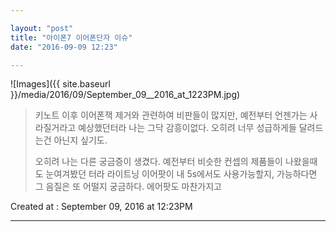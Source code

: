 ```yaml
---

layout: "post"  
title: "아이폰7 이어폰단자 이슈"  
date: "2016-09-09 12:23"

---
```


![Images]({{ site.baseurl }}/media/2016/09/September_09__2016_at_1223PM.jpg)

> 키노트 이후 이어폰잭 제거와 관련하여 비판들이 많지만, 예전부터 언젠가는 사라질거라고 예상했던터라 나는 그닥 감흥이없다. 오히려 너무 성급하게들 달려드는건 아닌지 싶기도.
>
> 오히려 나는 다른 궁금증이 생겼다. 예전부터 비슷한 컨셉의 제품들이 나왔을때도 눈여겨봤던 터라 라이트닝 이어팟이 내 5s에서도 사용가능할지, 가능하다면 그 음질은 또 어떨지 궁금하다. 에어팟도 마찬가지고

Created at : September 09, 2016 at 12:23PM

---
